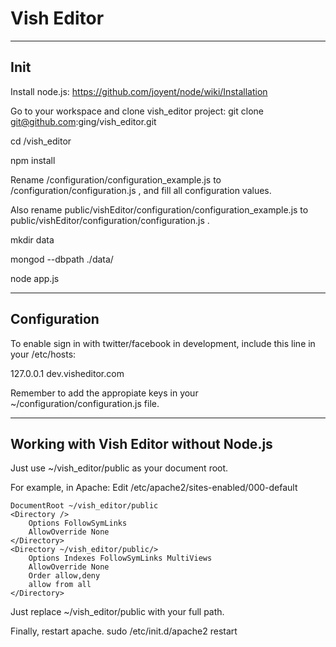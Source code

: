 Vish Editor
===========================


-----------------------------------------------------
Init
-----------------------------------------------------

Install node.js:
https://github.com/joyent/node/wiki/Installation

Go to your workspace and clone vish_editor project:
git clone git@github.com:ging/vish_editor.git

cd /vish_editor

npm install

Rename /configuration/configuration_example.js to /configuration/configuration.js , and fill all configuration values.

Also rename public/vishEditor/configuration/configuration_example.js to public/vishEditor/configuration/configuration.js .

mkdir data

mongod --dbpath ./data/

node app.js


-----------------------------------------------------------
Configuration
-----------------------------------------------------------

To enable sign in with twitter/facebook in development, include this line in your /etc/hosts:

127.0.0.1	dev.visheditor.com

Remember to add the appropiate keys in your ~/configuration/configuration.js file.



-----------------------------------------------------------
Working with Vish Editor without Node.js
-----------------------------------------------------------

Just use ~/vish_editor/public as your document root.

For example, in Apache:
Edit /etc/apache2/sites-enabled/000-default

	DocumentRoot ~/vish_editor/public
	<Directory />
		Options FollowSymLinks
		AllowOverride None
	</Directory>
	<Directory ~/vish_editor/public/>
		Options Indexes FollowSymLinks MultiViews
		AllowOverride None
		Order allow,deny
		allow from all
	</Directory>


Just replace ~/vish_editor/public with your full path.

Finally, restart apache.
sudo /etc/init.d/apache2 restart
